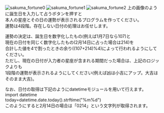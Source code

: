 ![sakuma_fortune0](https://user-images.githubusercontent.com/74003343/107876397-2325ca00-6f09-11eb-8205-74ab33379ca9.png)
![sakuma_fortune1](https://user-images.githubusercontent.com/74003343/107876402-2faa2280-6f09-11eb-85c5-6bbc61a32a78.png)
![sakuma_fortune2](https://user-images.githubusercontent.com/74003343/107876411-3fc20200-6f09-11eb-95f0-6edbfca08fd5.png)
上の画像のように誕生日を入力して占うボタンを押すと  
本人の星座とその日の運勢が表示されるプログラムを作ってください。  
運勢は4段階。存在しない日付の処理はお任せします。  
  
運勢の決定は、誕生日を数字化したもの(例えば1月7日なら107)と  
現在の日付を同じく数字化したもの(2月14日に占った場合は214)を  
合計した値を4で割ったときの余り((107+214)%4)によって行われるようにしてください。  
ただし、現在の日付が入力者の星座が含まれる期間だった場合は、上記のロジックよりも  
1段階の運勢が表示されるようにしてください(例えば凶は小吉にアップ。大吉はそのまま大吉)。  
  
なお、日付の取得は下記のようにdatetimeモジュールを用いて行えます。  
import datetime  
today=datetime.date.today().strftime("%m%d")  
このようにすると2月14日の場合は「0214」という文字列が取得されます。
